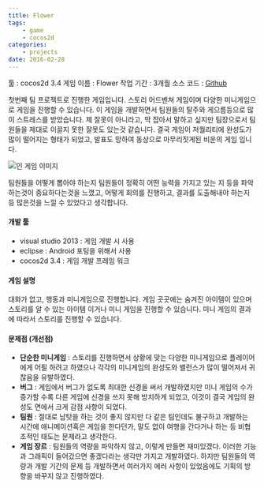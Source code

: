 ```yaml
---
title: Flower
tags:
    - game
    - cocos2d
categories:
    - projects
date: 2016-02-28
---
```


툴 : cocos2d 3.4
게임 이름 : Flower
작업 기간 : 3개월
소스 코드 : [Github](https://github.com/lowapple/flower)

첫번째 팀 프로젝트로 진행한 게임입니다. 스토리 어드벤쳐 게임이며 다양한 미니게임으로 게임을 진행할 수 있습니다. 이 게임을 개발하면서 팀원들의 탈주와 게으름등으로 많이 스트레스를 받았습니다. 제 잘못이 아니라고, 딱 잡아서 말하고 싶지만 팀장으로서 팀원들을 제대로 이끌지 못한 잘못도 있는것 같습니다. 결국 게임이 저퀄리티에 완성도가 많이 떨어지는 형태가 되었고, 발표도 망하여 동상으로 마무리짓게된 비운의 게임 입니다.

![인 게임 이미지](/image/project/project-flower-sample.jpg)

팀원들을 어떻게 뽑아야 하는지 팀원들이 정확히 어떤 능력을 가지고 있는 지 등을 파악 하는것이 중요하다는것을 느꼈고, 어떻게 회의를 진행하고, 결과를 도출해내야 하는지 등 많은것을 느낄 수 있었다고 생각합니다.

<!--more--> 

#### 개발 툴
- visual studio 2013
    : 게임 개발 시 사용
- eclipse
    : Android 포팅을 위해서 사용
- cocos2d 3.4
    : 게임 개발 프레임 워크

#### 게임 설명
대화가 없고, 행동과 미니게임으로 진행합니다. 게임 곳곳에는 숨겨진 아이템이 있으며 스토리를 알 수 있는 아이템 이거나 미니 게임을 진행할 수 있습니다.
미니 게임의 결과에 따라서 스토리를 진행할 수 있습니다.

#### 문제점 (개선점)
- **단순한 미니게임** : 스토리를 진행하면서 상황에 맞는 다양한 미니게임으로 플레이어에게 어필 하려고 하였으나 각각의 미니게임의 완성도와 밸런스가 많이 떨어져서 귀찮음을 유발하였다.
- **버그** : 게임에서 버그가 없도록 최대한 신경을 써서 개발하였지만 미니 게임의 수가 증가할 수록 다른 게임에 신경을 쓰지 못해 방치하게 되었고, 이것이 결국 게임의 완성도 면에서 크게 감점 사항이 되었다.
- **팀원** : 절대로 남탓을 하는 것이 좋지 않지만 다 같은 팀인데도 불구하고 개발하는 시간에 애니메이션혹은 게임을 한다던가, 말도 없이 여행을 간다거나 하는 등 비협조적인 태도는 문제라고 생각한다.
- **게임 장르** : 팀원들의 역량을 파악하지 않고, 이렇게 만들면 재미있겠다. 이러한 기능과 그래픽이 들어갔으면 좋겠다라는 생각만 가지고 개발하였다. 하지만 팀원들의 역량과 개발 기간의 문제 등 개발하면서 여러가지 에러 사항이 있었음에도 기획의 방향을 바꾸지 않고 진행하였다.